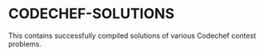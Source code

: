 # CODECHEF-SOLUTIONS
This contains successfully compiled solutions of various Codechef contest problems.
